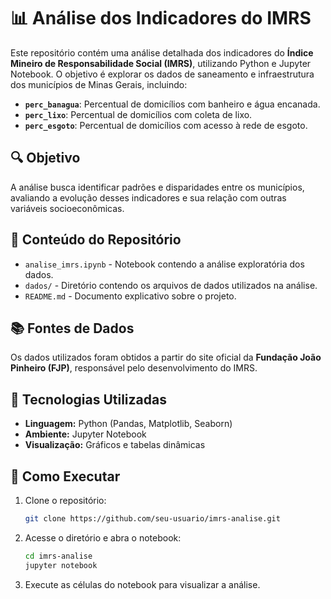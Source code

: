# 📊 Análise dos Indicadores do IMRS

Este repositório contém uma análise detalhada dos indicadores do **Índice Mineiro de Responsabilidade Social (IMRS)**, utilizando Python e Jupyter Notebook. O objetivo é explorar os dados de saneamento e infraestrutura dos municípios de Minas Gerais, incluindo:

- **`perc_banagua`**: Percentual de domicílios com banheiro e água encanada.
- **`perc_lixo`**: Percentual de domicílios com coleta de lixo.
- **`perc_esgoto`**: Percentual de domicílios com acesso à rede de esgoto.

## 🔍 Objetivo
A análise busca identificar padrões e disparidades entre os municípios, avaliando a evolução desses indicadores e sua relação com outras variáveis socioeconômicas.

## 📝 Conteúdo do Repositório

- `analise_imrs.ipynb` - Notebook contendo a análise exploratória dos dados.
- `dados/` - Diretório contendo os arquivos de dados utilizados na análise.
- `README.md` - Documento explicativo sobre o projeto.

## 📚 Fontes de Dados
Os dados utilizados foram obtidos a partir do site oficial da **Fundação João Pinheiro (FJP)**, responsável pelo desenvolvimento do IMRS.

## 💪 Tecnologias Utilizadas
- **Linguagem:** Python (Pandas, Matplotlib, Seaborn)
- **Ambiente:** Jupyter Notebook
- **Visualização:** Gráficos e tabelas dinâmicas

## 💼 Como Executar
1. Clone o repositório:
   ```bash
   git clone https://github.com/seu-usuario/imrs-analise.git
   ```
2. Acesse o diretório e abra o notebook:
   ```bash
   cd imrs-analise
   jupyter notebook
   ```
3. Execute as células do notebook para visualizar a análise.


